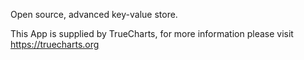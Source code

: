 Open source, advanced key-value store.

This App is supplied by TrueCharts, for more information please visit https://truecharts.org
